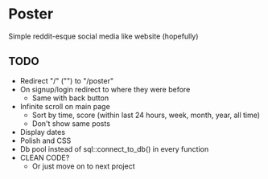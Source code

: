 # Poster

Simple reddit-esque social media like website (hopefully)

## TODO

- Redirect "/" ("") to "/poster"
- On signup/login redirect to where they were before
    - Same with back button
- Infinite scroll on main page
    - Sort by time, score (within last 24 hours, week, month, year, all time)
    - Don't show same posts
- Display dates
- Polish and CSS
- Db pool instead of sql::connect_to_db() in every function
- CLEAN CODE?
    - Or just move on to next project